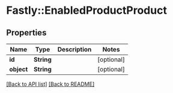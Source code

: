 # Fastly::EnabledProductProduct

## Properties

| Name | Type | Description | Notes |
| ---- | ---- | ----------- | ----- |
| **id** | **String** |  | [optional] |
| **object** | **String** |  | [optional] |

[[Back to API list]](../../README.md#endpoints) [[Back to README]](../../README.md)

